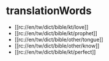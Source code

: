 # translationWords

* [[rc://en/tw/dict/bible/kt/love]]
* [[rc://en/tw/dict/bible/kt/prophet]]
* [[rc://en/tw/dict/bible/other/tongue]]
* [[rc://en/tw/dict/bible/other/know]]
* [[rc://en/tw/dict/bible/kt/perfect]]